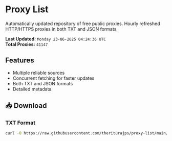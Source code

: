 # Proxy List

Automatically updated repository of free public proxies. Hourly refreshed HTTP/HTTPS proxies in both TXT and JSON formats.

**Last Updated:** `Monday 23-06-2025 04:24:36 UTC`  
**Total Proxies:** `41147`

## Features
- Multiple reliable sources
- Concurrent fetching for faster updates
- Both TXT and JSON formats
- Detailed metadata

## 📥 Download

### TXT Format
```bash
curl -O https://raw.githubusercontent.com/theriturajps/proxy-list/main/proxies.txt